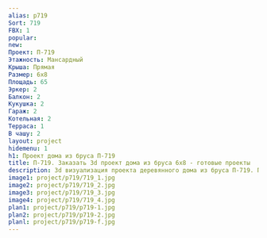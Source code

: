 ```yaml
---
alias: p719
Sort: 719
FBX: 1
popular: 
new: 
Проект: П-719
Этажность: Мансардный
Крыша: Прямая
Размер: 6х8
Площадь: 65
Эркер: 2
Балкон: 2
Кукушка: 2
Гараж: 2
Котельная: 2
Терраса: 1
В чашу: 2
layout: project
hidemenu: 1
h1: Проект дома из бруса П-719
title: П-719. Заказать 3d проект дома из бруса 6х8 - готовые проекты
description: 3d визуализация проекта деревянного дома из бруса П-719. Площадь 65 м2, размер 6х8. Вы можете внести любые изменения в проект.
image1: project/p719/719_1.jpg
image2: project/p719/719_2.jpg
image3: project/p719/719_3.jpg
image4: project/p719/719_4.jpg
plan1: project/p719/p719-1.jpg
plan2: project/p719/p719-2.jpg
planl: project/p719/p719-f.jpg
---
```

